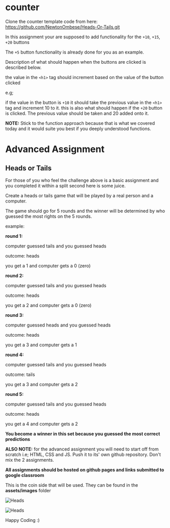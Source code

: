 # counter

Clone the counter template code from here: https://github.com/NewtonOmbese/Heads-Or-Tails.git

In this assignment your are supposed to add functionality for the `+10`, `+15`, `+20` buttons

The `+5` button functionality is already done for you as an example.

Description of what should happen when the buttons are clicked is described below.

the value in the `<h1>` tag should increment based on the value of the button clicked

e.g;

if the value in the button is `+10` it should take the previous value in the `<h1>` tag and increment 10 to it.
this is also what should happen if the `+20` button is clicked. The previous value should be taken and 20 added onto it.

__NOTE:__ Stick to the function approach because that is what we covered today and it would suite you best if you deeply understood functions.


# Advanced Assignment

## Heads or Tails

For those of you who feel the challenge above is a basic assignment and you completed it within a split second here is some juice.

Create a heads or tails game that will be played by a real person and a computer.

The game should go for 5 rounds and the winner will be determined by who guessed the most rights on the 5 rounds.

example:

__round 1:__

computer guessed tails and you guessed heads

outcome: heads

you get a 1 and computer gets a 0 (zero)

__round 2:__

computer guessed tails and you guessed heads

outcome: heads

you get a 2 and computer gets a 0 (zero)

__round 3:__

computer guessed heads and you guessed heads

outcome: heads

you get a 3 and computer gets a 1

__round 4:__

computer guessed tails and you guessed heads

outcome: tails

you get a 3 and computer gets a 2

__round 5:__

computer guessed tails and you guessed heads

outcome: heads

you get a 4 and computer gets a 2

__You become a winner in this set because you guessed the most correct predictions__

__ALSO NOTE:__ for the advanced assignment you will need to start off from scratch i.e; HTML, CSS and JS. Push it to its' own github repository. Don't mix the 2 assignments.


__All assignments should be hosted on github pages and links submitted to google classroom__

This is the coin side that will be used. They can be found in the __assets/images__ folder

![Heads](./assets/images/head-side.png)

![Heads](./assets/images/tail-side.png)

Happy Coding :)